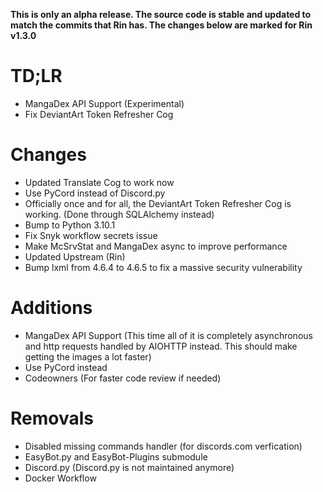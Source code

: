 **This is only an alpha release. The source code is stable and updated to match the commits that Rin has. The changes below are marked for Rin v1.3.0**

# TD;LR
- MangaDex API Support (Experimental)
- Fix DeviantArt Token Refresher Cog

# Changes
- Updated Translate Cog to work now
- Use PyCord instead of Discord.py
- Officially once and for all, the DeviantArt Token Refresher Cog is working. (Done through SQLAlchemy instead)
- Bump to Python 3.10.1
- Fix Snyk workflow secrets issue
- Make McSrvStat and MangaDex async to improve performance
- Updated Upstream (Rin)
- Bump lxml from 4.6.4 to 4.6.5 to fix a massive security vulnerability

# Additions
- MangaDex API Support (This time all of it is completely asynchronous and http requests handled by AIOHTTP instead. This should make getting the images a lot faster)
- Use PyCord instead
- Codeowners (For faster code review if needed)

# Removals
- Disabled missing commands handler (for discords.com verfication)
- EasyBot.py and EasyBot-Plugins submodule 
- Discord.py (Discord.py is not maintained anymore)
- Docker Workflow
